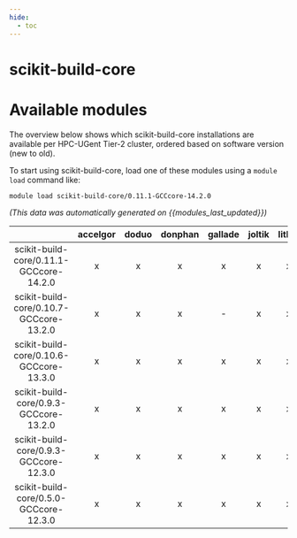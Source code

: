 ```yaml
---
hide:
  - toc
---
```


scikit-build-core
=================

# Available modules


The overview below shows which scikit-build-core installations are available per HPC-UGent Tier-2 cluster, ordered based on software version (new to old).

To start using scikit-build-core, load one of these modules using a `module load` command like:

```shell
module load scikit-build-core/0.11.1-GCCcore-14.2.0
```

*(This data was automatically generated on {{modules_last_updated}})*

| |accelgor|doduo|donphan|gallade|joltik|litleo|shinx|
| :---: | :---: | :---: | :---: | :---: | :---: | :---: | :---: |
|scikit-build-core/0.11.1-GCCcore-14.2.0|x|x|x|x|x|x|x|
|scikit-build-core/0.10.7-GCCcore-13.2.0|x|x|x|-|x|x|x|
|scikit-build-core/0.10.6-GCCcore-13.3.0|x|x|x|x|x|x|x|
|scikit-build-core/0.9.3-GCCcore-13.2.0|x|x|x|x|x|x|x|
|scikit-build-core/0.9.3-GCCcore-12.3.0|x|x|x|x|x|x|x|
|scikit-build-core/0.5.0-GCCcore-12.3.0|x|x|x|x|x|x|x|
